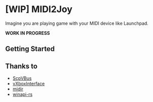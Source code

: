 # [WIP] MIDI2Joy

Imagine you are playing game with your MIDI device like Launchpad.

**WORK IN PROGRESS**

## Getting Started

<!-- First of all, you should install the [ScpVBus driver](tools/ScpVBus/). Then execute the executable -->

## Thanks to

  - [ScpVBus](https://github.com/nefarius/ScpVBus)
  - [vXboxInterface](https://github.com/shauleiz/vXboxInterface)
  - [midir](https://github.com/Boddlnagg/midir)
  - [winapi-rs](https://github.com/retep998/winapi-rs)
